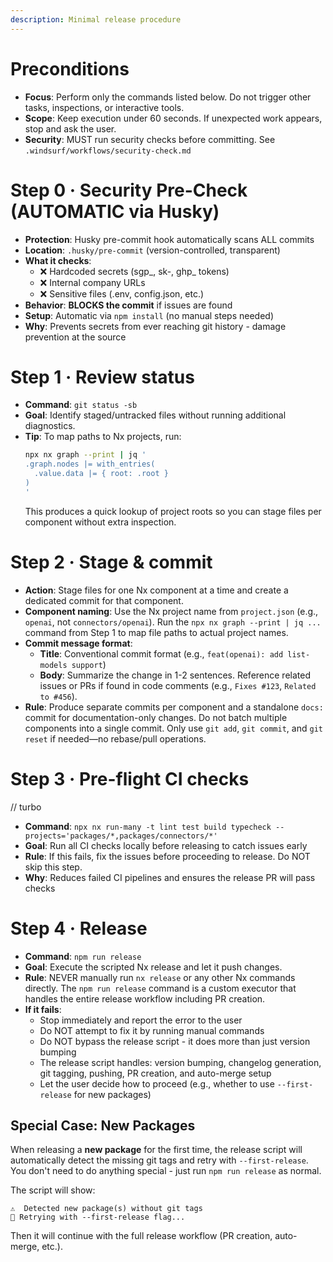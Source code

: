 ```yaml
---
description: Minimal release procedure
---
```


# Preconditions
- **Focus**: Perform only the commands listed below. Do not trigger other tasks, inspections, or interactive tools.
- **Scope**: Keep execution under 60 seconds. If unexpected work appears, stop and ask the user.
- **Security**: MUST run security checks before committing. See `.windsurf/workflows/security-check.md`

# Step 0 · Security Pre-Check (AUTOMATIC via Husky)
- **Protection**: Husky pre-commit hook automatically scans ALL commits
- **Location**: `.husky/pre-commit` (version-controlled, transparent)
- **What it checks**:
  - ❌ Hardcoded secrets (sgp_, sk-, ghp_ tokens)
  - ❌ Internal company URLs
  - ❌ Sensitive files (.env, config.json, etc.)
- **Behavior**: **BLOCKS the commit** if issues are found
- **Setup**: Automatic via `npm install` (no manual steps needed)
- **Why**: Prevents secrets from ever reaching git history - damage prevention at the source

# Step 1 · Review status
- **Command**: `git status -sb`
- **Goal**: Identify staged/untracked files without running additional diagnostics.
- **Tip**: To map paths to Nx projects, run:
  ```bash
  npx nx graph --print | jq '
  .graph.nodes |= with_entries(
    .value.data |= { root: .root }
  )
  '
  ```
  This produces a quick lookup of project roots so you can stage files per component without extra inspection.

# Step 2 · Stage & commit
- **Action**: Stage files for one Nx component at a time and create a dedicated commit for that component.
- **Component naming**: Use the Nx project name from `project.json` (e.g., `openai`, not `connectors/openai`). Run the `npx nx graph --print | jq ...` command from Step 1 to map file paths to actual project names.
- **Commit message format**:
  - **Title**: Conventional commit format (e.g., `feat(openai): add list-models support`)
  - **Body**: Summarize the change in 1-2 sentences. Reference related issues or PRs if found in code comments (e.g., `Fixes #123`, `Related to #456`).
- **Rule**: Produce separate commits per component and a standalone `docs:` commit for documentation-only changes. Do not batch multiple components into a single commit. Only use `git add`, `git commit`, and `git reset` if needed—no rebase/pull operations.

# Step 3 · Pre-flight CI checks
// turbo
- **Command**: `npx nx run-many -t lint test build typecheck --projects='packages/*,packages/connectors/*'`
- **Goal**: Run all CI checks locally before releasing to catch issues early
- **Rule**: If this fails, fix the issues before proceeding to release. Do NOT skip this step.
- **Why**: Reduces failed CI pipelines and ensures the release PR will pass checks

# Step 4 · Release
- **Command**: `npm run release`
- **Goal**: Execute the scripted Nx release and let it push changes.
- **Rule**: NEVER manually run `nx release` or any other Nx commands directly. The `npm run release` command is a custom executor that handles the entire release workflow including PR creation.
- **If it fails**: 
  - Stop immediately and report the error to the user
  - Do NOT attempt to fix it by running manual commands
  - Do NOT bypass the release script - it does more than just version bumping
  - The release script handles: version bumping, changelog generation, git tagging, pushing, PR creation, and auto-merge setup
  - Let the user decide how to proceed (e.g., whether to use `--first-release` for new packages)

## Special Case: New Packages

When releasing a **new package** for the first time, the release script will automatically detect the missing git tags and retry with `--first-release`. You don't need to do anything special - just run `npm run release` as normal.

The script will show:
```
⚠️  Detected new package(s) without git tags
🔄 Retrying with --first-release flag...
```

Then it will continue with the full release workflow (PR creation, auto-merge, etc.).


